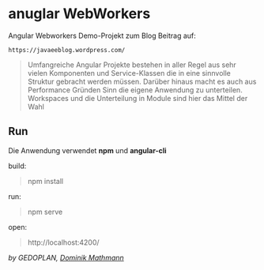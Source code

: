 # anuglar WebWorkers

Angular Webworkers
Demo-Projekt zum Blog Beitrag auf:

`https://javaeeblog.wordpress.com/`

> Umfangreiche Angular Projekte bestehen in aller Regel aus sehr vielen Komponenten und Service-Klassen die in eine sinnvolle Struktur gebracht werden müssen. Darüber hinaus macht es auch aus Performance Gründen Sinn die eigene Anwendung zu unterteilen. Workspaces und die Unterteilung in Module sind hier das Mittel der Wahl

## Run

Die Anwendung verwendet **npm** und **angular-cli**

build:

> npm install

run:

> npm serve

open:

> http://localhost:4200/

_by GEDOPLAN, [Dominik Mathmann](https://github.com/dominikmathmann)_
